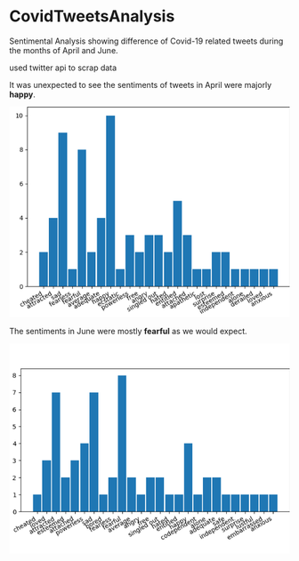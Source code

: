 # CovidTweetsAnalysis
Sentimental Analysis showing difference of Covid-19 related tweets during the months of April and June.  

used twitter api to scrap data

It was unexpected to see the sentiments of tweets in April were majorly **happy**.  
  
    
    
![alt text](https://github.com/adimalhotra11/CovidTweetsAnalysis/blob/master/graph_April.png?raw=true)  
  

The sentiments in June were mostly **fearful** as we would expect.  
    
    
![alt text](https://github.com/adimalhotra11/CovidTweetsAnalysis/blob/master/graph_June.png?raw=true)

